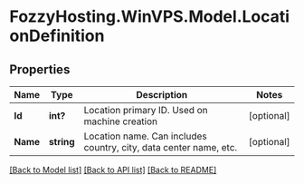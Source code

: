 # FozzyHosting.WinVPS.Model.LocationDefinition
## Properties

Name | Type | Description | Notes
------------ | ------------- | ------------- | -------------
**Id** | **int?** | Location primary ID. Used on machine creation | [optional] 
**Name** | **string** | Location name. Can includes country, city, data center name, etc. | [optional] 

[[Back to Model list]](../README.md#documentation-for-models) [[Back to API list]](../README.md#documentation-for-api-endpoints) [[Back to README]](../README.md)

